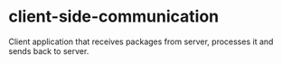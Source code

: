 # client-side-communication 

Client application that receives packages from server, processes it and sends back to server.
